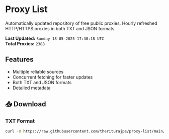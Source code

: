 # Proxy List

Automatically updated repository of free public proxies. Hourly refreshed HTTP/HTTPS proxies in both TXT and JSON formats.

**Last Updated:** `Sunday 18-05-2025 17:30:18 UTC`  
**Total Proxies:** `2388`

## Features
- Multiple reliable sources
- Concurrent fetching for faster updates
- Both TXT and JSON formats
- Detailed metadata

## 📥 Download

### TXT Format
```bash
curl -O https://raw.githubusercontent.com/theriturajps/proxy-list/main/proxies.txt